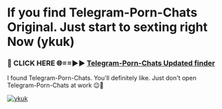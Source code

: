 # If you find Telegram-Porn-Chats Original. Just start to sexting right Now (ykuk)

<h3>🔴 CLICK HERE 🌐==►► <a href="https://tinyurl.com/mtbk5fxa" rel="nofollow">Telegram-Porn-Chats Updated finder</a></h3>

I found Telegram-Porn-Chats. You'll definitely like. Just don't open Telegram-Porn-Chats at work 😉💬

[![ykuk](https://i.imgur.com/Q8WKrnY.jpeg)](https://tinyurl.com/mtbk5fxa)
